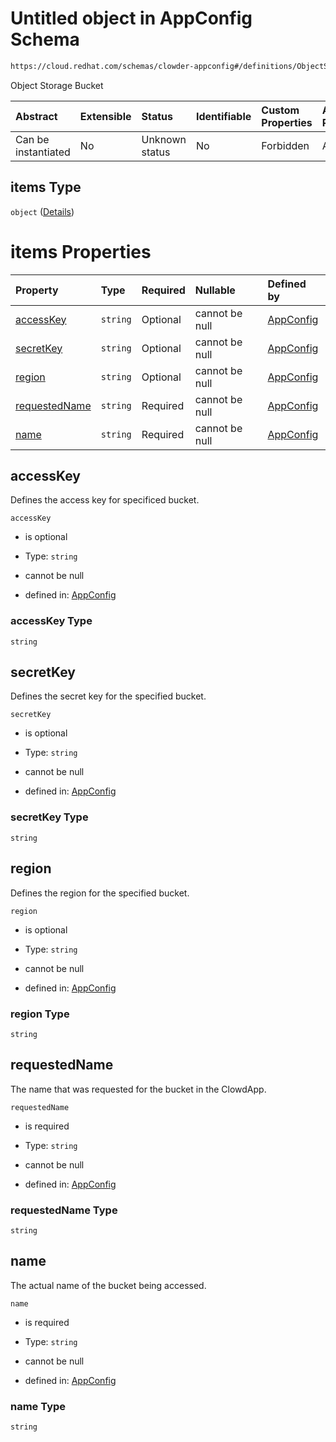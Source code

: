# Untitled object in AppConfig Schema

```txt
https://cloud.redhat.com/schemas/clowder-appconfig#/definitions/ObjectStoreConfig/properties/buckets/items
```

Object Storage Bucket

| Abstract            | Extensible | Status         | Identifiable | Custom Properties | Additional Properties | Access Restrictions | Defined In                                                   |
| :------------------ | :--------- | :------------- | :----------- | :---------------- | :-------------------- | :------------------ | :----------------------------------------------------------- |
| Can be instantiated | No         | Unknown status | No           | Forbidden         | Allowed               | none                | [schema.json*](../../out/schema.json "open original schema") |

## items Type

`object` ([Details](schema-definitions-objectstorebucket.md))

# items Properties

| Property                        | Type     | Required | Nullable       | Defined by                                                                                                                                                                                 |
| :------------------------------ | :------- | :------- | :------------- | :----------------------------------------------------------------------------------------------------------------------------------------------------------------------------------------- |
| [accessKey](#accesskey)         | `string` | Optional | cannot be null | [AppConfig](schema-definitions-objectstorebucket-properties-accesskey.md "https://cloud.redhat.com/schemas/clowder-appconfig#/definitions/ObjectStoreBucket/properties/accessKey")         |
| [secretKey](#secretkey)         | `string` | Optional | cannot be null | [AppConfig](schema-definitions-objectstorebucket-properties-secretkey.md "https://cloud.redhat.com/schemas/clowder-appconfig#/definitions/ObjectStoreBucket/properties/secretKey")         |
| [region](#region)               | `string` | Optional | cannot be null | [AppConfig](schema-definitions-objectstorebucket-properties-region.md "https://cloud.redhat.com/schemas/clowder-appconfig#/definitions/ObjectStoreBucket/properties/region")               |
| [requestedName](#requestedname) | `string` | Required | cannot be null | [AppConfig](schema-definitions-objectstorebucket-properties-requestedname.md "https://cloud.redhat.com/schemas/clowder-appconfig#/definitions/ObjectStoreBucket/properties/requestedName") |
| [name](#name)                   | `string` | Required | cannot be null | [AppConfig](schema-definitions-objectstorebucket-properties-name.md "https://cloud.redhat.com/schemas/clowder-appconfig#/definitions/ObjectStoreBucket/properties/name")                   |

## accessKey

Defines the access key for specificed bucket.

`accessKey`

*   is optional

*   Type: `string`

*   cannot be null

*   defined in: [AppConfig](schema-definitions-objectstorebucket-properties-accesskey.md "https://cloud.redhat.com/schemas/clowder-appconfig#/definitions/ObjectStoreBucket/properties/accessKey")

### accessKey Type

`string`

## secretKey

Defines the secret key for the specified bucket.

`secretKey`

*   is optional

*   Type: `string`

*   cannot be null

*   defined in: [AppConfig](schema-definitions-objectstorebucket-properties-secretkey.md "https://cloud.redhat.com/schemas/clowder-appconfig#/definitions/ObjectStoreBucket/properties/secretKey")

### secretKey Type

`string`

## region

Defines the region for the specified bucket.

`region`

*   is optional

*   Type: `string`

*   cannot be null

*   defined in: [AppConfig](schema-definitions-objectstorebucket-properties-region.md "https://cloud.redhat.com/schemas/clowder-appconfig#/definitions/ObjectStoreBucket/properties/region")

### region Type

`string`

## requestedName

The name that was requested for the bucket in the ClowdApp.

`requestedName`

*   is required

*   Type: `string`

*   cannot be null

*   defined in: [AppConfig](schema-definitions-objectstorebucket-properties-requestedname.md "https://cloud.redhat.com/schemas/clowder-appconfig#/definitions/ObjectStoreBucket/properties/requestedName")

### requestedName Type

`string`

## name

The actual name of the bucket being accessed.

`name`

*   is required

*   Type: `string`

*   cannot be null

*   defined in: [AppConfig](schema-definitions-objectstorebucket-properties-name.md "https://cloud.redhat.com/schemas/clowder-appconfig#/definitions/ObjectStoreBucket/properties/name")

### name Type

`string`
